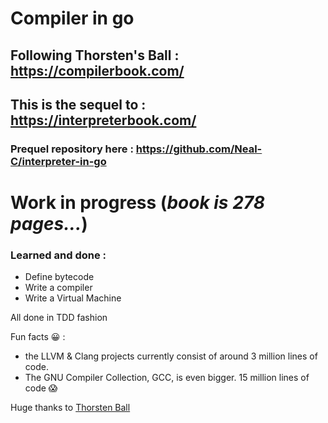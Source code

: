  # Compiler in go
 
## Following Thorsten's Ball : https://compilerbook.com/
## This is the sequel to : https://interpreterbook.com/

### Prequel repository here : https://github.com/Neal-C/interpreter-in-go

# Work in progress (_book is 278 pages..._)
 
###  Learned and done :
- Define bytecode
- Write a compiler
- Write a Virtual Machine

All done in TDD fashion


Fun facts 😀 :
- the LLVM & Clang projects currently consist of around 3 million lines of code. 
- The GNU Compiler Collection, GCC, is even bigger. 15 million lines of code 😱


Huge thanks to [Thorsten Ball](https://github.com/mrnugget)


